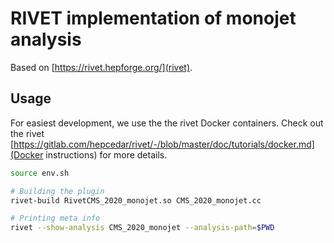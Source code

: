 # RIVET implementation of monojet analysis

Based on [https://rivet.hepforge.org/](rivet).

## Usage

For easiest development, we use the the rivet Docker containers. Check out the rivet [https://gitlab.com/hepcedar/rivet/-/blob/master/doc/tutorials/docker.md](Docker instructions) for more details.


```bash
source env.sh

# Building the plugin
rivet-build RivetCMS_2020_monojet.so CMS_2020_monojet.cc

# Printing meta info
rivet --show-analysis CMS_2020_monojet --analysis-path=$PWD
```